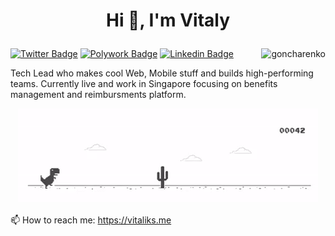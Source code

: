 # <p align="center">Hi 👋, I'm Vitaly</p>
[![Twitter Badge](https://img.shields.io/badge/-vgoncharenko-00acee?style=flat&logo=twitter&logoColor=white&link=https://twitter.com/vgoncharenko/)](https://www.twitter.com/vgoncharenko/)
[![Polywork Badge](https://img.shields.io/badge/-goncharenko-5846FC?style=flat&logo=polywork&logoColor=white&link=https://www.polywork.com/goncharenko/)](https://www.polywork.com/goncharenko/)
[![Linkedin Badge](https://img.shields.io/badge/-vitalygoncharenko-0072b1?style=flat&logo=Linkedin&logoColor=white&link=https://www.linkedin.com/in/vitalygoncharenko/)](https://www.linkedin.com/in/vitalygoncharenko/)
<img align="right" src="https://komarev.com/ghpvc/?username=goncharenko" alt="goncharenko" />
<p>
Tech Lead who makes cool Web, Mobile stuff and builds high-performing teams. Currently live and work in Singapore focusing on benefits management and reimbursments platform.
</p>
<p align="center">
<img src="https://github.com/goncharenko/goncharenko/blob/master/Dino_non-birthday_version.gif" alt="Vitaly about" />
</p>

📫 How to reach me: https://vitaliks.me
<br>

